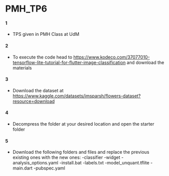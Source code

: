 # PMH_TP6
#### 1
- TPS given in PMH Class at UdM
#### 2
- To execute the code head to https://www.kodeco.com/37077010-tensorflow-lite-tutorial-for-flutter-image-classification and download the materials
#### 3
- Download the dataset at https://www.kaggle.com/datasets/imsparsh/flowers-dataset?resource=download
#### 4
- Decompress the folder at your desired location and open the starter folder
#### 5
- Download the following folders and files and replace the previous existing ones with the new ones:
    -classifier
    -widget
    -analysis_options.yaml
    -install.bat
    -labels.txt
    -model_unquant.tflite
    -main.dart
    -pubspec.yaml
    
    
